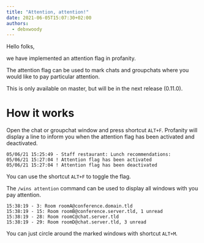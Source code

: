 ```yaml
---
title: "Attention, attention!"
date: 2021-06-05T15:07:30+02:00
authors:
  - debxwoody
---
```


Hello folks,

we have implemented an attention flag in profanity.

The attention flag can be used to mark chats and groupchats where you would like to
pay particular attention.

This is only available on master, but will be in the next release (0.11.0).

# How it works

Open the chat or groupchat window and press shortcut `ALT+F`. Profanity will
display a line to inform you when the attention flag has been activated and
deactivated.

	05/06/21 15:25:49 - Staff restaurant: Lunch recommendations:
	05/06/21 15:27:04 ! Attention flag has been activated
	05/06/21 15:27:04 ! Attention flag has been deactivated

You can use the shortcut `ALT+F` to toggle the flag.

The `/wins attention` command can be used to display all windows with you pay
attention.

	15:38:19 - 3: Room roomA@conference.domain.tld
	15:38:19 - 15: Room roomB@conference.server.tld, 1 unread
	15:38:19 - 28: Room roomC@chat.server.tld
	15:38:19 - 29: Room roomD@chat.server.tld, 3 unread

You can just circle around the marked windows with shortcut `ALT+M`.


